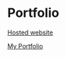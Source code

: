 # Portfolio

[Hosted website](https://grachet.github.io/portfolio/)

[My Portfolio](https://grachet.github.io/portfolio/documents/CV_Rachet_Guillaume.pdf)
